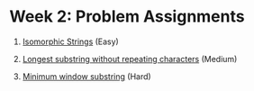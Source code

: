 # Week 2: Problem Assignments

1. [Isomorphic Strings](https://leetcode.com/problems/isomorphic-strings/) (Easy)

2. [Longest substring without repeating characters](https://leetcode.com/problems/longest-substring-without-repeating-characters/) (Medium)

3. [Minimum window substring](https://leetcode.com/problems/minimum-window-substring/) (Hard)
